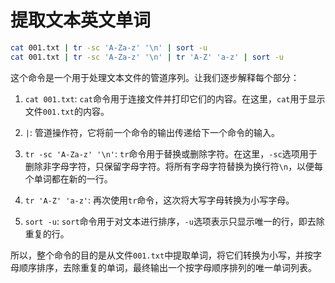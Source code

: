 # 提取文本英文单词
```bash
cat 001.txt | tr -sc 'A-Za-z' '\n' | sort -u
cat 001.txt | tr -sc 'A-Za-z' '\n' | tr 'A-Z' 'a-z' | sort -u
```
这个命令是一个用于处理文本文件的管道序列。让我们逐步解释每个部分：

1. `cat 001.txt`: `cat`命令用于连接文件并打印它们的内容。在这里，`cat`用于显示文件`001.txt`的内容。

2. `|`: 管道操作符，它将前一个命令的输出传递给下一个命令的输入。

3. `tr -sc 'A-Za-z' '\n'`: `tr`命令用于替换或删除字符。在这里，`-sc`选项用于删除非字母字符，只保留字母字符。将所有字母字符替换为换行符`\n`，以便每个单词都在新的一行。

4. `tr 'A-Z' 'a-z'`: 再次使用`tr`命令，这次将大写字母转换为小写字母。

5. `sort -u`: `sort`命令用于对文本进行排序，`-u`选项表示只显示唯一的行，即去除重复的行。

所以，整个命令的目的是从文件`001.txt`中提取单词，将它们转换为小写，并按字母顺序排序，去除重复的单词，最终输出一个按字母顺序排列的唯一单词列表。
